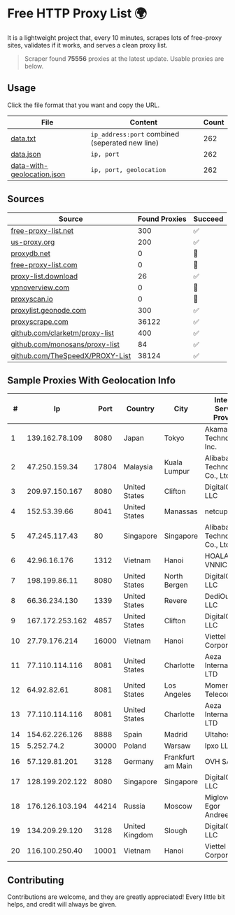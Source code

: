 
# Free HTTP Proxy List 🌍

It is a lightweight project that, every 10 minutes, scrapes lots of free-proxy sites, validates if it works, and serves a clean proxy list.


> Scraper found **75556** proxies at the latest update. Usable proxies are below.

## Usage

Click the file format that you want and copy the URL.


|File|Content|Count|
|----|-------|-----|
|[data.txt](https://raw.githubusercontent.com/themiralay/Proxy-List-World/master/data.txt)|`ip_address:port` combined (seperated new line)|262|
|[data.json](https://raw.githubusercontent.com/themiralay/Proxy-List-World/master/data.json)|`ip, port`|262|
|[data-with-geolocation.json](https://raw.githubusercontent.com/themiralay/Proxy-List-World/master/data-with-geolocation.json)|`ip, port, geolocation`|262|

## Sources

|Source|Found Proxies|Succeed|
|------|-------------|-------|
|[free-proxy-list.net](https://free-proxy-list.net)|300|✅|
|[us-proxy.org](https://www.us-proxy.org)|200|✅|
|[proxydb.net](http://proxydb.net)|0|🚫|
|[free-proxy-list.com](https://free-proxy-list.com/?page=&port=&type%5B%5D=http&type%5B%5D=https&up_time=0&search=Search)|0|🚫|
|[proxy-list.download](https://www.proxy-list.download/HTTP)|26|✅|
|[vpnoverview.com](https://vpnoverview.com/privacy/anonymous-browsing/free-proxy-servers)|0|🚫|
|[proxyscan.io](https://www.proxyscan.io)|0|🚫|
|[proxylist.geonode.com](https://proxylist.geonode.com/api/proxy-list?limit=300&page=1&sort_by=lastChecked&sort_type=desc&protocols=http,https)|300|✅|
|[proxyscrape.com](https://api.proxyscrape.com/v2/?request=displayproxies&protocol=http&timeout=10000&country=all&ssl=all&anonymity=all)|36122|✅|
|[github.com/clarketm/proxy-list](https://raw.githubusercontent.com/clarketm/proxy-list/master/proxy-list-raw.txt)|400|✅|
|[github.com/monosans/proxy-list](https://raw.githubusercontent.com/monosans/proxy-list/main/proxies/http.txt)|84|✅|
|[github.com/TheSpeedX/PROXY-List](https://raw.githubusercontent.com/TheSpeedX/PROXY-List/master/http.txt)|38124|✅|


## Sample Proxies With Geolocation Info

|#|Ip|Port|Country|City|Internet Service Provider|
|-|--|----|-------|----|-------------------------|
|1|139.162.78.109|8080|Japan|Tokyo|Akamai Technologies, Inc.|
|2|47.250.159.34|17804|Malaysia|Kuala Lumpur|Alibaba (US) Technology Co., Ltd.|
|3|209.97.150.167|8080|United States|Clifton|DigitalOcean, LLC|
|4|152.53.39.66|8041|United States|Manassas|netcup GmbH|
|5|47.245.117.43|80|Singapore|Singapore|Alibaba (US) Technology Co., Ltd.|
|6|42.96.16.176|1312|Vietnam|Hanoi|HOALAC-VNNIC|
|7|198.199.86.11|8080|United States|North Bergen|DigitalOcean, LLC|
|8|66.36.234.130|1339|United States|Revere|DediOutlet, LLC|
|9|167.172.253.162|4857|United States|Clifton|DigitalOcean, LLC|
|10|27.79.176.214|16000|Vietnam|Hanoi|Viettel Corporation|
|11|77.110.114.116|8081|United States|Charlotte|Aeza International LTD|
|12|64.92.82.61|8081|United States|Los Angeles|Momentum Telecom, Inc.|
|13|77.110.114.116|8081|United States|Charlotte|Aeza International LTD|
|14|154.62.226.126|8888|Spain|Madrid|Ultahost, Inc.|
|15|5.252.74.2|30000|Poland|Warsaw|Ipxo LLC|
|16|57.129.81.201|3128|Germany|Frankfurt am Main|OVH SAS|
|17|128.199.202.122|8080|Singapore|Singapore|DigitalOcean, LLC|
|18|176.126.103.194|44214|Russia|Moscow|Miglovets Egor Andreevich|
|19|134.209.29.120|3128|United Kingdom|Slough|DigitalOcean, LLC|
|20|116.100.250.40|10001|Vietnam|Hanoi|Viettel Corporation|



## Contributing

Contributions are welcome, and they are greatly appreciated! Every
little bit helps, and credit will always be given.

